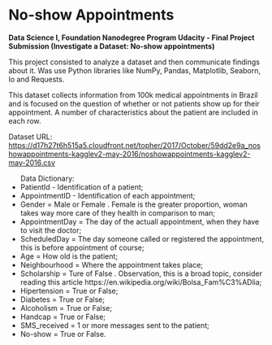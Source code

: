 # No-show Appointments
<b>Data Science I, Foundation Nanodegree Program Udacity - Final Project Submission (Investigate a Dataset: No-show appointments)</b> 

This project consisted to analyze a dataset and then communicate findings about it. Was use Python libraries like NumPy, Pandas, Matplotlib, Seaborn, Io and Requests.

This dataset collects information from 100k medical appointments in Brazil and is focused on the question of whether or not patients show up for their appointment. A number of characteristics about the patient are included in each row.

Dataset URL: https://d17h27t6h515a5.cloudfront.net/topher/2017/October/59dd2e9a_noshowappointments-kagglev2-may-2016/noshowappointments-kagglev2-may-2016.csv

<UL>
Data Dictionary:
<LI>PatientId - Identification of a patient;</LI>
<LI>AppointmentID - Identification of each appointment;</LI>
<LI>Gender = Male or Female . Female is the greater proportion, woman takes way more care of they health in comparison to man;</LI>
<LI>AppointmentDay = The day of the actuall appointment, when they have to visit the doctor;</LI>
<LI>ScheduledDay = The day someone called or registered the appointment, this is before appointment of course;</LI>
<LI>Age = How old is the patient;</LI>
<LI>Neighbourhood = Where the appointment takes place;</LI>
<LI>Scholarship = Ture of False . Observation, this is a broad topic, consider reading this article https://en.wikipedia.org/wiki/Bolsa_Fam%C3%ADlia;</LI>
<LI>Hipertension = True or False;</LI>
<LI>Diabetes = True or False;</LI>
<LI>Alcoholism = True or False;</LI>
<LI>Handcap = True or False;</LI>
<LI>SMS_received = 1 or more messages sent to the patient;</LI>
<LI>No-show = True or False.</LI>
</UL>
